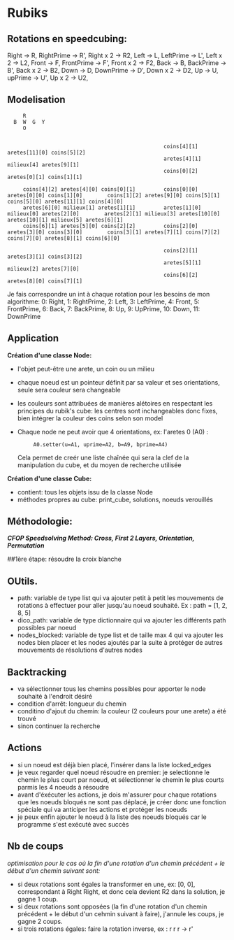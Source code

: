# Rubiks

## Rotations en speedcubing:

Right -> R, RightPrime -> R', Right x 2 -> R2,
Left -> L, LeftPrime -> L', Left x 2 -> L2,
Front -> F, FrontPrime -> F', Front x 2 -> F2,
Back -> B, BackPrime -> B', Back x 2 -> B2,
Down -> D, DownPrime -> D', Down x 2 -> D2,
Up -> U, upPrime -> U', Up x 2 -> U2,


## Modelisation

         R
      B  W  G  Y
         O


                                                      coins[4][1] aretes[11][0] coins[5][2]
                                                      aretes[4][1] milieux[4] aretes[9][1]
                                                      coins[0][2] aretes[0][1] coins[1][1]

         coins[4][2] aretes[4][0] coins[0][1]         coins[0][0] aretes[0][0] coins[1][0]        coins[1][2] aretes[9][0] coins[5][1]       coins[5][0] aretes[11][1] coins[4][0]
         aretes[6][0] milieux[1] aretes[1][1]         aretes[1][0] milieux[0] aretes[2][0]        aretes[2][1] milieux[3] aretes[10][0]      aretes[10][1] milieux[5] aretes[6][1] 
         coins[6][1] aretes[5][0] coins[2][2]         coins[2][0] aretes[3][0] coins[3][0]        coins[3][1] aretes[7][1] coins[7][2]       coins[7][0] aretes[8][1] coins[6][0] 

                                                      coins[2][1] aretes[3][1] coins[3][2]
                                                      aretes[5][1] milieux[2] aretes[7][0] 
                                                      coins[6][2] aretes[8][0] coins[7][1]


Je fais correspondre un int à chaque rotation pour les besoins de mon algorithme:
0: Right, 1: RightPrime, 2: Left, 3: LeftPrime, 4: Front, 5: FrontPrime, 6: Back, 7: BackPrime, 8: Up, 9: UpPrime, 10: Down, 11: DownPrime

## Application

**Création d'une classe Node:**
  - l'objet peut-être une arete, un coin ou un milieu
  - chaque noeud est un pointeur définit par sa valeur et ses orientations, seule sera couleur sera changeable
  - les couleurs sont attribuées de manières alétoires en respectant les principes du rubik's cube: les centres sont inchangeables donc fixes, bien intégrer la couleur des coins selon son model
  - Chaque node ne peut avoir que 4 orientations, ex: l'aretes 0 (A0) :

             A0.setter(u=A1, uprime=A2, b=A9, bprime=A4)
    
    Cela permet de creér une liste chaînée qui sera la clef de la manipulation du cube, et du moyen de recherche utilisée

**Création d'une classe Cube:**
  - contient: tous les objets issu de la classe Node
  - méthodes propres au cube: print_cube, solutions, noeuds verouillés 


## Méthodologie:

***CFOP Speedsolving Method: Cross, First 2 Layers, Orientation, Permutation***

##1ère étape: résoudre la croix blanche
## OUtils.
- path: variable de type list qui va ajouter petit à petit les mouvements de rotations à effectuer pour aller jusqu'au noeud souhaité. Ex : path = [1, 2, 8, 5]
- dico_path: variable de type dictionnaire qui va ajouter les différents path possibles par noeud
- nodes_blocked: variable de type list et de taille max 4 qui va ajouter les nodes bien placer et les nodes ajoutés par la suite à protéger de autres mouvements de résolutions d'autres nodes 
## Backtracking
- va sélectionner tous les chemins possibles pour apporter le node souhaité à l'endroit désiré
- condition d'arrêt: longueur du chemin
- conditino d'ajout du chemin: la couleur (2 couleurs pour une arete) a été trouvé
- sinon continuer la recherche
## Actions
- si un noeud est déjà bien placé, l'insérer dans la liste locked_edges
- je veux regarder quel noeud résoudre en premier: je selectionne le chemin le plus court par noeud, et sélectionner le chemin le plus courts parmis les 4 noeuds à résoudre
- avant d'éxécuter les actions, je dois m'assurer pour chaque rotations que les noeuds bloqués ne sont pas déplacé, je créer donc une fonction spéciale qui va anticiper les actions et protéger les noeuds
- je peux enfin ajouter le noeud à la liste des noeuds bloqués car le programme s'est exécuté avec succès
## Nb de coups
*optimisation pour le cas où la fin d'une rotation d'un chemin précédent + le début d'un chemin suivant sont:*
- si deux rotations sont égales la transformer en une, ex: [0, 0], correspondant à Right Right, et donc cela devient R2 dans la solution, je gagne 1 coup.
- si deux rotations sont opposées (la fin d'une rotation d'un chemin précédent + le début d'un cehmin suivant à faire), j'annule les coups, je gagne 2 coups.
- si trois rotations égales: faire la rotation inverse, ex : r r r -> r' 





















